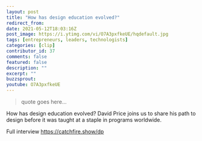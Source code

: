 ```yaml
---
layout: post
title: "How has design education evolved?"
redirect_from:
date: 2021-05-12T18:03:16Z
post_image: https://i.ytimg.com/vi/O7A3pxfkeUE/hqdefault.jpg
tags: [entrepreneurs, leaders, technologists]
categories: [clip]
contributor_id: 37
comments: false
featured: false
description: ""
excerpt: ""
buzzsprout: 
youtube: O7A3pxfkeUE
---
```

<blockquote>
quote goes here...
</blockquote>

How has design education evolved? David Price joins us to share his path to design before it was taught at a staple in programs worldwide. 

Full interview https://catchfire.show/dp
